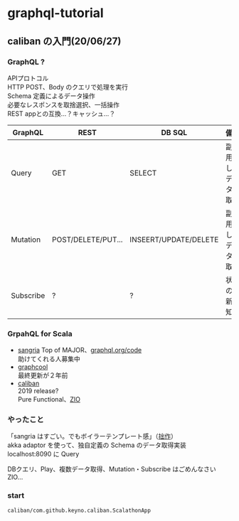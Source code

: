 # graphql-tutorial

## caliban の入門(20/06/27)  

### GraphQL ?

APIプロトコル  
HTTP POST、Body のクエリで処理を実行  
Schema 定義によるデータ操作  
必要なレスポンスを取捨選択、一括操作  
REST appとの互換...？キャッシュ...？  

|GraphQL|REST|DB SQL|備考|  
| --- | --- | --- | --- |
|Query|GET|SELECT|副作用なし、データの取得|  
|Mutation|POST/DELETE/PUT...|INSEERT/UPDATE/DELETE|副作用なし、データの取得|  
|Subscribe|?|?|状態の更新通知?|  

### GrpahQL for Scala

* [sangria](https://github.com/sangria-graphql/sangria)
Top of MAJOR、[graphql.org/code](https://graphql.org/code/#scala)  
助けてくれる人募集中  
* [graphcool](https://github.com/prisma/graphcool-framework)  
最終更新が２年前  
* [caliban](https://github.com/ghostdogpr/caliban)  
2019 release?  
Pure Functional、[ZIO](https://github.com/zio/zio)  

### やったこと
「sangria はすごい。でもボイラーテンプレート感」（[拙作](https://github.com/keyno63/sangria-play-sample/blob/master/app/domain/graphql/SchemaDefinition.scala)）  
akka adaptor を使って、独自定義の Schema のデータ取得実装    
localhost:8090 に Query  

DBクエリ、Play、複数データ取得、Mutation・Subscribe はごめんなさい  
ZIO...

### start
```
caliban/com.github.keyno.caliban.ScalathonApp
```
